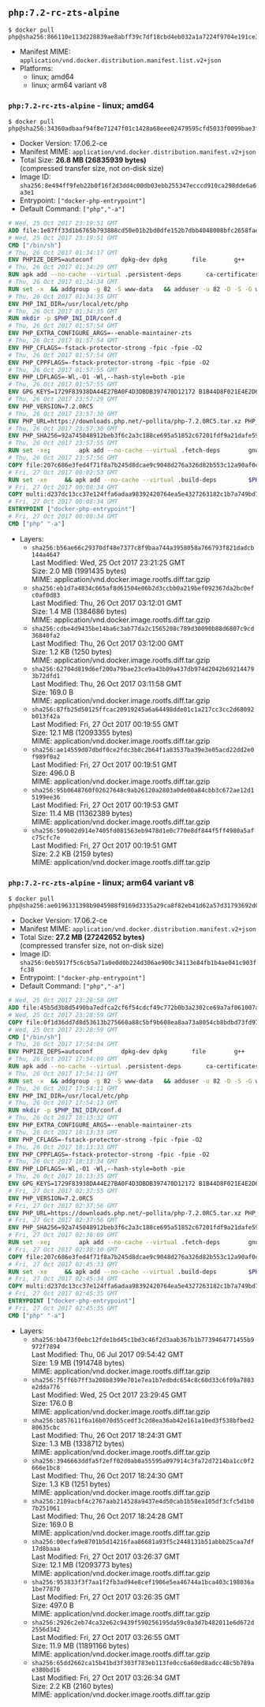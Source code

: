 ## `php:7.2-rc-zts-alpine`

```console
$ docker pull php@sha256:866110e113d228839ae8abff39c7df18cbd4eb032a1a7224f9704e191ce3704f
```

-	Manifest MIME: `application/vnd.docker.distribution.manifest.list.v2+json`
-	Platforms:
	-	linux; amd64
	-	linux; arm64 variant v8

### `php:7.2-rc-zts-alpine` - linux; amd64

```console
$ docker pull php@sha256:34360adbaaf94f8e71247f01c1428a68eee02479595cfd5033f0099bae3fbffb
```

-	Docker Version: 17.06.2-ce
-	Manifest MIME: `application/vnd.docker.distribution.manifest.v2+json`
-	Total Size: **26.8 MB (26835939 bytes)**  
	(compressed transfer size, not on-disk size)
-	Image ID: `sha256:8e494ff9feb22b0f16f2d3dd4c00db03ebb255347ecccd910ca298dde6a6a3e1`
-	Entrypoint: `["docker-php-entrypoint"]`
-	Default Command: `["php","-a"]`

```dockerfile
# Wed, 25 Oct 2017 23:19:51 GMT
ADD file:1e87ff33d1b6765b793888cd50e01b2bd0dfe152b7dbb4048008bfc2658faea7 in / 
# Wed, 25 Oct 2017 23:19:51 GMT
CMD ["/bin/sh"]
# Thu, 26 Oct 2017 01:34:17 GMT
ENV PHPIZE_DEPS=autoconf 		dpkg-dev dpkg 		file 		g++ 		gcc 		libc-dev 		make 		pcre-dev 		pkgconf 		re2c
# Thu, 26 Oct 2017 01:34:29 GMT
RUN apk add --no-cache --virtual .persistent-deps 		ca-certificates 		curl 		tar 		xz 		libressl
# Thu, 26 Oct 2017 01:34:34 GMT
RUN set -x 	&& addgroup -g 82 -S www-data 	&& adduser -u 82 -D -S -G www-data www-data
# Thu, 26 Oct 2017 01:34:35 GMT
ENV PHP_INI_DIR=/usr/local/etc/php
# Thu, 26 Oct 2017 01:34:35 GMT
RUN mkdir -p $PHP_INI_DIR/conf.d
# Thu, 26 Oct 2017 01:57:54 GMT
ENV PHP_EXTRA_CONFIGURE_ARGS=--enable-maintainer-zts
# Thu, 26 Oct 2017 01:57:54 GMT
ENV PHP_CFLAGS=-fstack-protector-strong -fpic -fpie -O2
# Thu, 26 Oct 2017 01:57:54 GMT
ENV PHP_CPPFLAGS=-fstack-protector-strong -fpic -fpie -O2
# Thu, 26 Oct 2017 01:57:55 GMT
ENV PHP_LDFLAGS=-Wl,-O1 -Wl,--hash-style=both -pie
# Thu, 26 Oct 2017 01:57:55 GMT
ENV GPG_KEYS=1729F83938DA44E27BA0F4D3DBDB397470D12172 B1B44D8F021E4E2D6021E995DC9FF8D3EE5AF27F
# Thu, 26 Oct 2017 23:57:29 GMT
ENV PHP_VERSION=7.2.0RC5
# Thu, 26 Oct 2017 23:57:30 GMT
ENV PHP_URL=https://downloads.php.net/~pollita/php-7.2.0RC5.tar.xz PHP_ASC_URL=https://downloads.php.net/~pollita/php-7.2.0RC5.tar.xz.asc
# Thu, 26 Oct 2017 23:57:30 GMT
ENV PHP_SHA256=92a745048912beb3f6c2a3c188ce695a51852c67201fdf9a21dafe59f51aecc1 PHP_MD5=
# Thu, 26 Oct 2017 23:57:55 GMT
RUN set -xe; 		apk add --no-cache --virtual .fetch-deps 		gnupg 	; 		mkdir -p /usr/src; 	cd /usr/src; 		wget -O php.tar.xz "$PHP_URL"; 		if [ -n "$PHP_SHA256" ]; then 		echo "$PHP_SHA256 *php.tar.xz" | sha256sum -c -; 	fi; 	if [ -n "$PHP_MD5" ]; then 		echo "$PHP_MD5 *php.tar.xz" | md5sum -c -; 	fi; 		if [ -n "$PHP_ASC_URL" ]; then 		wget -O php.tar.xz.asc "$PHP_ASC_URL"; 		export GNUPGHOME="$(mktemp -d)"; 		for key in $GPG_KEYS; do 			gpg --keyserver ha.pool.sks-keyservers.net --recv-keys "$key"; 		done; 		gpg --batch --verify php.tar.xz.asc php.tar.xz; 		rm -rf "$GNUPGHOME"; 	fi; 		apk del .fetch-deps
# Thu, 26 Oct 2017 23:57:56 GMT
COPY file:207c686e3fed4f71f8a7b245d8dcae9c9048d276a326d82b553c12a90af0c0ca in /usr/local/bin/ 
# Fri, 27 Oct 2017 00:02:53 GMT
RUN set -xe 	&& apk add --no-cache --virtual .build-deps 		$PHPIZE_DEPS 		coreutils 		curl-dev 		libedit-dev 		libressl-dev 		libxml2-dev 		sqlite-dev 		&& export CFLAGS="$PHP_CFLAGS" 		CPPFLAGS="$PHP_CPPFLAGS" 		LDFLAGS="$PHP_LDFLAGS" 	&& docker-php-source extract 	&& cd /usr/src/php 	&& gnuArch="$(dpkg-architecture --query DEB_BUILD_GNU_TYPE)" 	&& ./configure 		--build="$gnuArch" 		--with-config-file-path="$PHP_INI_DIR" 		--with-config-file-scan-dir="$PHP_INI_DIR/conf.d" 				--disable-cgi 				--enable-ftp 		--enable-mbstring 		--enable-mysqlnd 				--with-curl 		--with-libedit 		--with-openssl 		--with-zlib 				--with-pcre-regex=/usr 				$PHP_EXTRA_CONFIGURE_ARGS 	&& make -j "$(nproc)" 	&& make install 	&& { find /usr/local/bin /usr/local/sbin -type f -perm +0111 -exec strip --strip-all '{}' + || true; } 	&& make clean 	&& cd / 	&& docker-php-source delete 		&& runDeps="$( 		scanelf --needed --nobanner --format '%n#p' --recursive /usr/local 			| tr ',' '\n' 			| sort -u 			| awk 'system("[ -e /usr/local/lib/" $1 " ]") == 0 { next } { print "so:" $1 }' 	)" 	&& apk add --no-cache --virtual .php-rundeps $runDeps 		&& apk del .build-deps 		&& pecl update-channels 	&& rm -rf /tmp/pear ~/.pearrc
# Fri, 27 Oct 2017 00:08:34 GMT
COPY multi:d237dc13cc37e124ffa6adaa98392420764ea5e4327263182c1b7a749bd736fa in /usr/local/bin/ 
# Fri, 27 Oct 2017 00:08:34 GMT
ENTRYPOINT ["docker-php-entrypoint"]
# Fri, 27 Oct 2017 00:08:34 GMT
CMD ["php" "-a"]
```

-	Layers:
	-	`sha256:b56ae66c29370df48e7377c8f9baa744a3958058a766793f821dadcb144a4647`  
		Last Modified: Wed, 25 Oct 2017 23:21:25 GMT  
		Size: 2.0 MB (1991435 bytes)  
		MIME: application/vnd.docker.image.rootfs.diff.tar.gzip
	-	`sha256:eb1d7a4834c665af8d61504e06b2d3ccbb0a219bef092367da2bc0efc0af0d83`  
		Last Modified: Thu, 26 Oct 2017 03:12:01 GMT  
		Size: 1.4 MB (1384686 bytes)  
		MIME: application/vnd.docker.image.rootfs.diff.tar.gzip
	-	`sha256:cdbe4d9435be14ba6c3ab77da2c1565208c789d30090b88d6807c9cd36840fa2`  
		Last Modified: Thu, 26 Oct 2017 03:12:00 GMT  
		Size: 1.2 KB (1250 bytes)  
		MIME: application/vnd.docker.image.rootfs.diff.tar.gzip
	-	`sha256:62704d819d6ef200a79bae23ce9a43b09a437db974d2042b692144793b72dfd1`  
		Last Modified: Thu, 26 Oct 2017 03:11:58 GMT  
		Size: 169.0 B  
		MIME: application/vnd.docker.image.rootfs.diff.tar.gzip
	-	`sha256:87fb25d50125ffcac20919245a6a64498dde01c1a217cc3cc2d68092b013f42a`  
		Last Modified: Fri, 27 Oct 2017 00:19:55 GMT  
		Size: 12.1 MB (12093355 bytes)  
		MIME: application/vnd.docker.image.rootfs.diff.tar.gzip
	-	`sha256:ae14559d07dbdf0ce2fdc3b8c2b64f1a83537ba39e3e05acd22dd2e0f989f0a2`  
		Last Modified: Fri, 27 Oct 2017 00:19:51 GMT  
		Size: 496.0 B  
		MIME: application/vnd.docker.image.rootfs.diff.tar.gzip
	-	`sha256:95b0648760f02627648c9ab26120a2803a0de00a84cbb3c672ae12d15199ee36`  
		Last Modified: Fri, 27 Oct 2017 00:19:53 GMT  
		Size: 11.4 MB (11362389 bytes)  
		MIME: application/vnd.docker.image.rootfs.diff.tar.gzip
	-	`sha256:509b02d914e7405fd081563eb9478d1e0c770e8df844f5ff4980a5afc75cfc7e`  
		Last Modified: Fri, 27 Oct 2017 00:19:51 GMT  
		Size: 2.2 KB (2159 bytes)  
		MIME: application/vnd.docker.image.rootfs.diff.tar.gzip

### `php:7.2-rc-zts-alpine` - linux; arm64 variant v8

```console
$ docker pull php@sha256:ae0196331398b9045988f9169d3335a29ca8f82eb41d62a57d31793692d0336f
```

-	Docker Version: 17.06.2-ce
-	Manifest MIME: `application/vnd.docker.distribution.manifest.v2+json`
-	Total Size: **27.2 MB (27242652 bytes)**  
	(compressed transfer size, not on-disk size)
-	Image ID: `sha256:0eb5917f5c6cb5a71a0e0d0b224d306ae900c34113e84fb1b4ae041c903ffc38`
-	Entrypoint: `["docker-php-entrypoint"]`
-	Default Command: `["php","-a"]`

```dockerfile
# Wed, 25 Oct 2017 23:28:58 GMT
ADD file:45b5d3b8d5490ba7edfca2cf6f54cdcf49c772b0b3a2302ce69a7af061007aa4 in / 
# Wed, 25 Oct 2017 23:28:59 GMT
COPY file:0f1d36dd7d8d53613b275660a88c5bf9b608ea8aa73a8054cb8bdbd73fd971ac in /etc/localtime 
# Wed, 25 Oct 2017 23:28:59 GMT
CMD ["/bin/sh"]
# Thu, 26 Oct 2017 17:54:04 GMT
ENV PHPIZE_DEPS=autoconf 		dpkg-dev dpkg 		file 		g++ 		gcc 		libc-dev 		make 		pcre-dev 		pkgconf 		re2c
# Thu, 26 Oct 2017 17:54:09 GMT
RUN apk add --no-cache --virtual .persistent-deps 		ca-certificates 		curl 		tar 		xz 		libressl
# Thu, 26 Oct 2017 17:54:11 GMT
RUN set -x 	&& addgroup -g 82 -S www-data 	&& adduser -u 82 -D -S -G www-data www-data
# Thu, 26 Oct 2017 17:54:11 GMT
ENV PHP_INI_DIR=/usr/local/etc/php
# Thu, 26 Oct 2017 17:54:13 GMT
RUN mkdir -p $PHP_INI_DIR/conf.d
# Thu, 26 Oct 2017 18:13:32 GMT
ENV PHP_EXTRA_CONFIGURE_ARGS=--enable-maintainer-zts
# Thu, 26 Oct 2017 18:13:33 GMT
ENV PHP_CFLAGS=-fstack-protector-strong -fpic -fpie -O2
# Thu, 26 Oct 2017 18:13:33 GMT
ENV PHP_CPPFLAGS=-fstack-protector-strong -fpic -fpie -O2
# Thu, 26 Oct 2017 18:13:34 GMT
ENV PHP_LDFLAGS=-Wl,-O1 -Wl,--hash-style=both -pie
# Thu, 26 Oct 2017 18:13:35 GMT
ENV GPG_KEYS=1729F83938DA44E27BA0F4D3DBDB397470D12172 B1B44D8F021E4E2D6021E995DC9FF8D3EE5AF27F
# Fri, 27 Oct 2017 02:37:55 GMT
ENV PHP_VERSION=7.2.0RC5
# Fri, 27 Oct 2017 02:37:56 GMT
ENV PHP_URL=https://downloads.php.net/~pollita/php-7.2.0RC5.tar.xz PHP_ASC_URL=https://downloads.php.net/~pollita/php-7.2.0RC5.tar.xz.asc
# Fri, 27 Oct 2017 02:37:56 GMT
ENV PHP_SHA256=92a745048912beb3f6c2a3c188ce695a51852c67201fdf9a21dafe59f51aecc1 PHP_MD5=
# Fri, 27 Oct 2017 02:38:09 GMT
RUN set -xe; 		apk add --no-cache --virtual .fetch-deps 		gnupg 	; 		mkdir -p /usr/src; 	cd /usr/src; 		wget -O php.tar.xz "$PHP_URL"; 		if [ -n "$PHP_SHA256" ]; then 		echo "$PHP_SHA256 *php.tar.xz" | sha256sum -c -; 	fi; 	if [ -n "$PHP_MD5" ]; then 		echo "$PHP_MD5 *php.tar.xz" | md5sum -c -; 	fi; 		if [ -n "$PHP_ASC_URL" ]; then 		wget -O php.tar.xz.asc "$PHP_ASC_URL"; 		export GNUPGHOME="$(mktemp -d)"; 		for key in $GPG_KEYS; do 			gpg --keyserver ha.pool.sks-keyservers.net --recv-keys "$key"; 		done; 		gpg --batch --verify php.tar.xz.asc php.tar.xz; 		rm -rf "$GNUPGHOME"; 	fi; 		apk del .fetch-deps
# Fri, 27 Oct 2017 02:38:10 GMT
COPY file:207c686e3fed4f71f8a7b245d8dcae9c9048d276a326d82b553c12a90af0c0ca in /usr/local/bin/ 
# Fri, 27 Oct 2017 02:45:33 GMT
RUN set -xe 	&& apk add --no-cache --virtual .build-deps 		$PHPIZE_DEPS 		coreutils 		curl-dev 		libedit-dev 		libressl-dev 		libxml2-dev 		sqlite-dev 		&& export CFLAGS="$PHP_CFLAGS" 		CPPFLAGS="$PHP_CPPFLAGS" 		LDFLAGS="$PHP_LDFLAGS" 	&& docker-php-source extract 	&& cd /usr/src/php 	&& gnuArch="$(dpkg-architecture --query DEB_BUILD_GNU_TYPE)" 	&& ./configure 		--build="$gnuArch" 		--with-config-file-path="$PHP_INI_DIR" 		--with-config-file-scan-dir="$PHP_INI_DIR/conf.d" 				--disable-cgi 				--enable-ftp 		--enable-mbstring 		--enable-mysqlnd 				--with-curl 		--with-libedit 		--with-openssl 		--with-zlib 				--with-pcre-regex=/usr 				$PHP_EXTRA_CONFIGURE_ARGS 	&& make -j "$(nproc)" 	&& make install 	&& { find /usr/local/bin /usr/local/sbin -type f -perm +0111 -exec strip --strip-all '{}' + || true; } 	&& make clean 	&& cd / 	&& docker-php-source delete 		&& runDeps="$( 		scanelf --needed --nobanner --format '%n#p' --recursive /usr/local 			| tr ',' '\n' 			| sort -u 			| awk 'system("[ -e /usr/local/lib/" $1 " ]") == 0 { next } { print "so:" $1 }' 	)" 	&& apk add --no-cache --virtual .php-rundeps $runDeps 		&& apk del .build-deps 		&& pecl update-channels 	&& rm -rf /tmp/pear ~/.pearrc
# Fri, 27 Oct 2017 02:45:34 GMT
COPY multi:d237dc13cc37e124ffa6adaa98392420764ea5e4327263182c1b7a749bd736fa in /usr/local/bin/ 
# Fri, 27 Oct 2017 02:45:35 GMT
ENTRYPOINT ["docker-php-entrypoint"]
# Fri, 27 Oct 2017 02:45:35 GMT
CMD ["php" "-a"]
```

-	Layers:
	-	`sha256:bb473f0ebc12fde1bd45c1bd3c46f2d3aab367b1b7739464771455b9972f7894`  
		Last Modified: Thu, 06 Jul 2017 09:54:42 GMT  
		Size: 1.9 MB (1914748 bytes)  
		MIME: application/vnd.docker.image.rootfs.diff.tar.gzip
	-	`sha256:75ff6b7ff3a208b8399e701e7ea1b7edbdc654c8c60d33c6f09a7803e2dda776`  
		Last Modified: Wed, 25 Oct 2017 23:29:45 GMT  
		Size: 176.0 B  
		MIME: application/vnd.docker.image.rootfs.diff.tar.gzip
	-	`sha256:b857611f6a16b070d55cedf3c2d8ea36ab42e161a10ed3f538bfbed280635cbc`  
		Last Modified: Thu, 26 Oct 2017 18:24:31 GMT  
		Size: 1.3 MB (1338712 bytes)  
		MIME: application/vnd.docker.image.rootfs.diff.tar.gzip
	-	`sha256:3946663ddfa5f2eff02d0ab0a55595a097914c3fa72d7214ba1cc0f2666e1bc8`  
		Last Modified: Thu, 26 Oct 2017 18:24:30 GMT  
		Size: 1.3 KB (1251 bytes)  
		MIME: application/vnd.docker.image.rootfs.diff.tar.gzip
	-	`sha256:2109acbf4c2767aab214528a9437e4d50cab1b58ea105df3cfc5d1b07b251061`  
		Last Modified: Thu, 26 Oct 2017 18:24:28 GMT  
		Size: 169.0 B  
		MIME: application/vnd.docker.image.rootfs.diff.tar.gzip
	-	`sha256:00ecfa9e8701b5d14216faa86681a93f5c2448131b51abbb25caa7df17d8baaa`  
		Last Modified: Fri, 27 Oct 2017 03:26:37 GMT  
		Size: 12.1 MB (12093773 bytes)  
		MIME: application/vnd.docker.image.rootfs.diff.tar.gzip
	-	`sha256:953833f3f7aa1f2fb3ad94e8cef1906e5ea46744a1bca403c198036a1be77870`  
		Last Modified: Fri, 27 Oct 2017 03:26:35 GMT  
		Size: 497.0 B  
		MIME: application/vnd.docker.image.rootfs.diff.tar.gzip
	-	`sha256:2926c2eb74ca32e62c9439f590256195da59c0a3d7b482011e6d672d2556d342`  
		Last Modified: Fri, 27 Oct 2017 03:26:55 GMT  
		Size: 11.9 MB (11891166 bytes)  
		MIME: application/vnd.docker.image.rootfs.diff.tar.gzip
	-	`sha256:65dd2662ca15b41bd3f303f783eb113fe0cc6a60ed8adcc48c5b789ae380bd16`  
		Last Modified: Fri, 27 Oct 2017 03:26:34 GMT  
		Size: 2.2 KB (2160 bytes)  
		MIME: application/vnd.docker.image.rootfs.diff.tar.gzip
